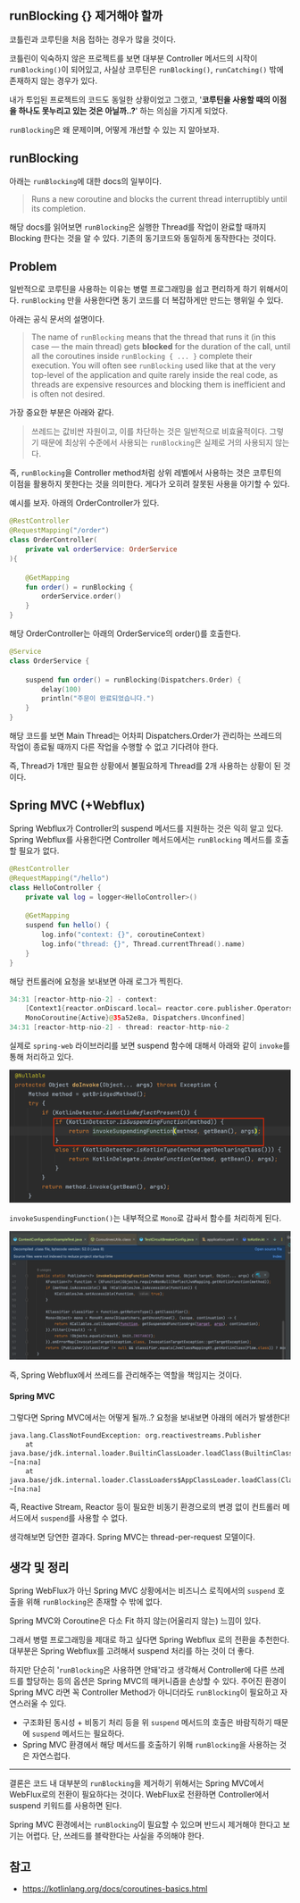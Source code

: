 ## runBlocking {} 제거해야 할까

코틀린과 코루틴을 처음 접하는 경우가 많을 것이다.

코틀린이 익숙하지 않은 프로젝트를 보면 대부분 Controller 메서드의 시작이 `runBlocking()`이 되어있고, 사실상 코루틴은 `runBlocking()`, `runCatching()` 밖에 존재하지 않는 경우가 있다.  

내가 투입된 프로젝트의 코드도 동일한 상황이었고 그랬고, '**코루틴을 사용할 때의 이점을 하나도 못누리고 있는 것은 아닐까..?**' 하는 의심을 가지게 되었다.

`runBlocking`은 왜 문제이며, 어떻게 개선할 수 있는 지 알아보자.

## runBlocking

아래는 `runBlocking`에 대한 docs의 일부이다.

> Runs a new coroutine and blocks the current thread interruptibly until its completion.

해당 docs를 읽어보면 `runBlocking`은 실행한 Thread를 작업이 완료할 때까지 Blocking 한다는 것을 알 수 있다. 기존의 동기코드와 동일하게 동작한다는 것이다.

## Problem

일반적으로 코루틴을 사용하는 이유는 병렬 프로그래밍을 쉽고 편리하게 하기 위해서이다. `runBlocking` 만을 사용한다면 동기 코드를 더 복잡하게만 만드는 행위일 수 있다.

아래는 공식 문서의 설명이다.

> The name of `runBlocking` means that the thread that runs it (in this case — the main thread) gets **blocked** for the duration of the call, until all the coroutines inside `runBlocking { ... }` complete their execution. You will often see `runBlocking` used like that at the very top-level of the application and quite rarely inside the real code, as threads are expensive resources and blocking them is inefficient and is often not desired.

가장 중요한 부분은 아래와 같다.

> 쓰레드는 값비싼 자원이고, 이를 차단하는 것은 일반적으로 비효율적이다. 그렇기 때문에  최상위 수준에서 사용되는 `runBlocking`은 실제로 거의 사용되지 않는다.

즉, `runBlocking`을 Controller method처럼 상위 레벨에서 사용하는 것은 코루틴의 이점을 활용하지 못한다는 것을 의미한다. 게다가 오히려 잘못된 사용을 야기할 수 있다.

예시를 보자. 아래의 OrderController가 있다.

```kotlin
@RestController
@RequestMapping("/order")
class OrderController(
    private val orderService: OrderService
){

    @GetMapping
    fun order() = runBlocking {
        orderService.order()
    }
}
```

해당 OrderController는 아래의 OrderService의 order()를 호출한다.

```kotlin
@Service
class OrderService {

    suspend fun order() = runBlocking(Dispatchers.Order) {
        delay(100)
        println("주문이 완료되었습니다.")
    }
}
```

해당 코드를 보면 Main Thread는 어차피 Dispatchers.Order가 관리하는 쓰레드의 작업이 종료될 때까지 다른 작업을 수행할 수 없고 기다려야 한다.

즉, Thread가 1개만 필요한 상황에서 불필요하게 Thread를 2개 사용하는 상황이 된 것이다.

## Spring MVC (+Webflux)

Spring Webflux가 Controller의 suspend 메서드를 지원하는 것은 익히 알고 있다. Spring Webflux를 사용한다면 Controller 메서드에서는 `runBlocking` 메서드를 호출할 필요가 없다.

```kotlin
@RestController
@RequestMapping("/hello")
class HelloController {
    private val log = logger<HelloController>()

    @GetMapping
    suspend fun hello() {
        log.info("context: {}", coroutineContext)
        log.info("thread: {}", Thread.currentThread().name)
    }
}
```

해당 컨트롤러에 요청을 보내보면 아래 로그가 찍힌다.

```kotlin
34:31 [reactor-http-nio-2] - context:
    [Context1{reactor.onDiscard.local= reactor.core.publisher.Operators$$Lambda/0x0000000123657b60@7bbfcea9}, 
    MonoCoroutine{Active}@35a52e8a, Dispatchers.Unconfined]
34:31 [reactor-http-nio-2] - thread: reactor-http-nio-2
```

실제로 `spring-web` 라이브러리를 보면 suspend 함수에 대해서 아래와 같이 `invoke`를 통해 처리하고 있다.

![img.png](img.png)

`invokeSuspendingFunction()`는 내부적으로 `Mono`로 감싸서 함수를 처리하게 된다.

![img_1.png](img_1.png)

즉, Spring Webflux에서 쓰레드를 관리해주는 역할을 책임지는 것이다.

#### Spring MVC

그렇다면 Spring MVC에서는 어떻게 될까..? 요청을 보내보면 아래의 에러가 발생한다!

```
java.lang.ClassNotFoundException: org.reactivestreams.Publisher
	at java.base/jdk.internal.loader.BuiltinClassLoader.loadClass(BuiltinClassLoader.java:641) ~[na:na]
	at java.base/jdk.internal.loader.ClassLoaders$AppClassLoader.loadClass(ClassLoaders.java:188) ~[na:na]
```

즉, Reactive Stream, Reactor 등이 필요한 비동기 환경으로의 변경 없이 컨트롤러 메서드에서 `suspend`를 사용할 수 없다.

생각해보면 당연한 결과다. Spring MVC는 thread-per-request 모델이다.

## 생각 및 정리

Spring WebFlux가 아닌 Spring MVC 상황에서는 비즈니스 로직에서의 `suspend` 호출을 위해 `runBlocking`은 존재할 수 밖에 없다.

Spring MVC와 Coroutine은 다소 Fit 하지 않는(어울리지 않는) 느낌이 있다.

그래서 병렬 프로그래밍을 제대로 하고 싶다면 Spring Webflux 로의 전환을 추천한다. 대부분은 Spring Webflux를 고려해서 suspend 처리를 하는 것이 더 좋다.

하지만 단순히 '`runBlocking`은 사용하면 안돼'라고 생각해서 Controller에 다른 쓰레드를 할당하는 등의 옵션은 Spring MVC의 매커니즘을 손상할 수 있다. 주어진 환경이 Spring MVC 라면 꼭 Controller Method가 아니더라도 `runBlocking`이 필요하고 자연스러울 수 있다.
- 구조화된 동시성 + 비동기 처리 등을 위 `suspend` 메서드의 호출은 바람직하기 때문에 `suspend` 메서드는 필요하다.
- Spring MVC 환경에서 해당 메서드를 호출하기 위해 `runBlocking`을 사용하는 것은 자연스럽다.


---

결론은 코드 내 대부분의 `runBlocking`을 제거하기 위해서는 Spring MVC에서 WebFlux로의 전환이 필요하다는 것이다. WebFlux로 전환하면 Controller에서 suspend 키워드를 사용하면 된다.

Spring MVC 환경에서는 `runBlocking`이 필요할 수 있으며 반드시 제거해야 한다고 보기는 어렵다. 단, 쓰레드를 블락한다는 사실을 주의해야 한다.

## 참고

- https://kotlinlang.org/docs/coroutines-basics.html